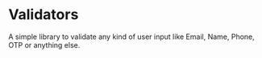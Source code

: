 # Validators
A simple library to validate any kind of user input like Email, Name, Phone, OTP or anything else.
